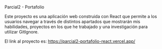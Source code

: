 Parcial2 - Portafolio

Este proyecto es una aplicación web construida con React que permite a los usuarios navegar a través de distintos apartados que mostrarán mis habilidades, proyectos en los que he trabajado y una investigación para utilizar GitIgnore.

El link al proyecto es: https://parcial2-portafolio-react.vercel.app/
